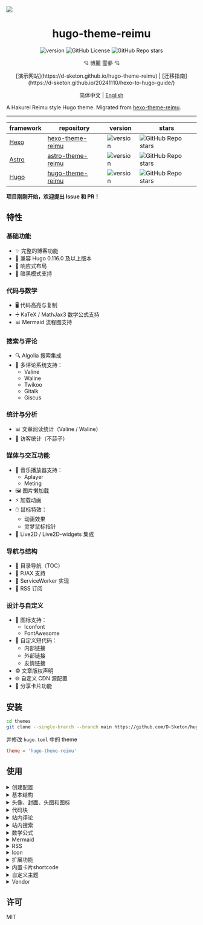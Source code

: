 <img src="https://cdn.jsdelivr.net/gh/D-Sketon/hugo-theme-reimu@main/images/screenshot.png"/>
<div align = center>
  <h1>hugo-theme-reimu</h1>
  <img alt="version" src="https://img.shields.io/badge/dynamic/json?url=https%3A%2F%2Fgithub.com%2FD-Sketon%2Fhugo-theme-reimu%2Fraw%2Fmain%2Fpackage.json&query=%24.version&label=version">
  <img alt="GitHub License" src="https://img.shields.io/github/license/D-Sketon/hugo-theme-reimu">
  <img alt="GitHub Repo stars" src="https://img.shields.io/github/stars/D-Sketon/hugo-theme-reimu">
  <p align="center">
  💘 博麗 霊夢 💘
  </p>
[演示网站](https://d-sketon.github.io/hugo-theme-reimu) | [迁移指南](https://d-sketon.github.io/20241110/hexo-to-hugo-guide/)

简体中文 | [English](https://github.com/D-Sketon/hugo-theme-reimu/blob/main/README.en.md)

</div>

A Hakurei Reimu style Hugo theme. Migrated from [hexo-theme-reimu](https://github.com/D-Sketon/hexo-theme-reimu).

---

|framework|repository|version|stars|
|-|-|-|-|
|[Hexo](https://hexo.io/)|[hexo-theme-reimu](https://github.com/D-Sketon/hexo-theme-reimu)|<img alt="version" src="https://img.shields.io/badge/dynamic/json?url=https%3A%2F%2Fgithub.com%2FD-Sketon%2Fhexo-theme-reimu%2Fraw%2Fmain%2Fpackage.json&query=%24.version&label=version">|<img alt="GitHub Repo stars" src="https://img.shields.io/github/stars/D-Sketon/hexo-theme-reimu">|
|[Astro](https://astro.build)|[astro-theme-reimu](https://github.com/D-Sketon/astro-theme-reimu)|<img alt="version" src="https://img.shields.io/badge/dynamic/json?url=https%3A%2F%2Fgithub.com%2FD-Sketon%2Fastro-theme-reimu%2Fraw%2Fmain%2Fpackage.json&query=%24.version&label=version">|<img alt="GitHub Repo stars" src="https://img.shields.io/github/stars/D-Sketon/astro-theme-reimu">|
|[Hugo](https://gohugo.io)|[hugo-theme-reimu](https://github.com/D-Sketon/hugo-theme-reimu)|<img alt="version" src="https://img.shields.io/badge/dynamic/json?url=https%3A%2F%2Fgithub.com%2FD-Sketon%2Fhugo-theme-reimu%2Fraw%2Fmain%2Fpackage.json&query=%24.version&label=version">|<img alt="GitHub Repo stars" src="https://img.shields.io/github/stars/D-Sketon/hugo-theme-reimu">|

**项目刚刚开始，欢迎提出 Issue 和 PR！**

## 特性

### 基础功能
- ✨ 完整的博客功能
- 🔄 兼容 Hugo 0.116.0 及以上版本
- 📱 响应式布局
- 🌙 暗黑模式支持

### 代码与数学
- 🖥️ 代码高亮与复制
- ➗ KaTeX / MathJax3 数学公式支持
- 📊 Mermaid 流程图支持

### 搜索与评论
- 🔍 Algolia 搜索集成
- 💬 多评论系统支持：
  - Valine
  - Waline
  - Twikoo
  - Gitalk
  - Giscus

### 统计与分析
- 📊 文章阅读统计（Valine / Waline）
- 👥 访客统计（不蒜子）

### 媒体与交互功能
- 🎵 音乐播放器支持：
  - Aplayer
  - Meting
- 🖼️ 图片懒加载
- ⚡ 加载动画
- 🖱️ 鼠标特效：
  - 动画效果
  - 灵梦鼠标指针
- 👾 Live2D / Live2D-widgets 集成

### 导航与结构
- 📑 目录导航（TOC）
- 🔄 PJAX 支持
- 🔧 ServiceWorker 实现
- 📰 RSS 订阅

### 设计与自定义
- 🎨 图标支持：
  - Iconfont
  - FontAwesome
- 🔗 自定义短代码：
  - 内部链接
  - 外部链接
  - 友情链接
- ©️ 文章版权声明
- 🌐 自定义 CDN 源配置
- 🎨 分享卡片功能

## 安装

```bash
cd themes
git clone --single-branch --branch main https://github.com/D-Sketon/hugo-theme-reimu.git
```

并修改 `hugo.toml` 中的 theme

```toml
theme = 'hugo-theme-reimu'
```

## 使用

<details>
<summary>创建配置</summary>

### 创建配置

#### 主题配置

在外层 `config` 文件夹下创建 `_default` 文件夹，然后将主题内的 `config/_default/params.yml` 复制到 `_default` 文件夹下，此文件作为主题配置文件，可在此文件中修改主题配置

#### 数据配置

将主题内的 `config/data/` 文件夹内的所有文件复制到外层 `data` 文件夹下，此文件夹内的文件用于配置主题内的数据：

- `covers.yml` 用于配置随机封面图片
- `friends.yml` 用于配置友链
- `vendor.yml` 用于配置第三方库的 CDN 源

#### 静态资源配置

主题的静态资源（favicon，头图等）位于 `static` 文件夹内，你可以在外层 `static` 文件夹下创建相应的文件夹，然后将主题内的文件复制到外层文件夹下，以覆盖主题内的默认文件

> 总之一句话，不建议直接修改主题内的文件，而是在外层创建相应的文件夹，然后将主题内的文件复制到外层文件夹下，以覆盖主题内的默认文件，这样便于主题升级

#### 语言配置

reimu 支持多语言。如果你想要使用中文，请在 `hugo.toml` 中添加如下配置

```toml
languageCode = 'zh-CN'
defaultContentLanguage = 'zh-CN'
[languages]
[languages.zh-CN]
languageName = '简体中文'
weight = 1
```

</details>
<details>

<summary>基本结构</summary>

### 基本结构

为了保证显示正确，请参考 `_example` 在 `content` 中建立 `archives` 和 `post` 文件夹 （里面的 `_index.md` 不可省略，且注意 `post` 的 `draft` 为 `true`）

#### archives

- `_index.md` 用于显示归档页面，不可省略

#### post

文章请在此目录下创建，注意 `draft` 为 `true` 的文章不会显示在首页

- `_index.md` 用于忽略 `post/index.html` 的生成，不可省略

#### about\.md

关于页面

#### friend\.md

友链页面

</details>

<details>
<summary>头像、封面、头图和图标</summary>

### 头像、封面、头图和favicon

#### 头像

头像应保存于 `static/avatar/avatar.webp`，可在 `params.yml` 中修改文件名

```yaml
avatar: "avatar.webp"
```

#### 封面

随机封面图片请参考主题内的 `data/covers.yml` 文件结构，在外层 `data` 文件夹下创建 `covers.yml` 文件，格式如下：

```yaml
- https://example.com/1.jpg
- https://example.com/2.jpg
```

封面显示逻辑如下

- 如果文章的 Front matter 中包含 cover 的 url，则该文章头图和首页缩略图均显示该 url

```yaml
---
title: Hello World
cover: https://example.com
---
```

- 如果文章的 Front matter 中包含 cover 为 `false`，则该文章不显示头图（首页上仍然是随机图片）

```yaml
---
title: Hello World
cover: false
---
```

- 如果文章的 Front matter 中包含 cover 为 `rgb(xxx,xxx,xxx)`，则该文章头图为对应的渐变纯色（首页上仍然是随机图片）

```yaml
---
title: Hello World
cover: rgb(255,117,117)
---
```

- 否则查找 `data` 文件夹中的 `covers.yml`，并从中随机挑选图片
- 若上述文件均不存在，则显示头图

#### 头图

头图保存于 `themes/hugo-theme-reimu/static/images/banner.webp`，可在 `params.yml` 中修改路径和名字

```yaml
banner: "images/banner.webp"
```

#### Favicon

favicon 保存于 `themes/hugo-theme-reimu/static/favicon.ico`，可自行覆盖替换

</details>
<details>
<summary>代码块</summary>

### 代码块

为保证代码块的正确显示，请保证 `hugo.toml` 中有如下配置

```toml
[markup.highlight]
guessSyntax = true
noClasses = false
```

代码块同时提供了代码粘贴功能，点击代码块右上角的复制按钮即可复制代码。在 `params.yml` 中可以对复制功能进行配置。  
`success` 为复制成功时的提示，`fail` 为复制失败时的提示。此外，可以配置版权声明，当复制的字符数大于 `count` 时会在复制的内容后面添加 `content` 版权声明。

```yaml
clipboard:
  success: 复制成功(*^▽^*)
  fail: 复制失败 (ﾟ⊿ﾟ)ﾂ
  copyright:
    enable: false
    count: 50 # 大于多少字符添加版权声明
    content: 本文版权：本博客所有文章除特别声明外，均采用 BY-NC-SA 许可协议。转载请注明出处！
```

v0.2.0 添加了配置用于控制代码块的默认展开状态，`expand` 可以设置为 `true`、`false` 或数字，数字表示当代码块的行数大于该数字时默认收缩。

```yaml
code_block:
  expand: true # true | false | number
```

</details>
<details>
<summary>站内评论</summary>

### 站内评论

> 站内评论可以使用 Front matter 中的 `comments` 独立控制每篇文章是否显示评论。  
> 当 `comments` 为 `false` 时不显示评论，`true` 或不填时根据 `params.yml` 的配置决定是否显示。

若基于 [Valine](https://valine.js.org/)  
请参考其官方文档完成 `LeanCloud` 的配置，并在 `params.yml` 中将 `valine.enable` 改为 `true`，并填入自己的 `appId` 和 `appKey`

```yaml
valine:
  enable: true
  appId: "your appId"
  appKey: "your appKey"
```

若基于 [Waline](https://waline.js.org/)  
请参考其[官方文档](https://waline.js.org/guide/get-started/)完成 `LeanCloud` 的配置，并在 `params.yml` 中将 `waline.enable` 改为 `true`，并填入自己的 `serverURL`

```yaml
waline:
  enable: true
  serverURL: "your server url"
  lang: zh-CN
  locale: {} # https://waline.js.org/guide/features/i18n.html#%E8%87%AA%E5%AE%9A%E4%B9%89%E8%AF%AD%E8%A8%80
  emoji:
    - https://unpkg.com/@waline/emojis@1.2.0/weibo
    - https://unpkg.com/@waline/emojis@1.2.0/alus
    - https://unpkg.com/@waline/emojis@1.2.0/bilibili
    - https://unpkg.com/@waline/emojis@1.2.0/qq
    - https://unpkg.com/@waline/emojis@1.2.0/tieba
    - https://unpkg.com/@waline/emojis@1.2.0/tw-emoji
  meta:
    - nick
    - mail
    - link
  requiredMeta:
    - nick
    - mail
  wordLimit: 0
  pageSize: 10
  pageview: true
```

若基于 [twikoo](https://twikoo.js.org)  
请参考其[官方文档](https://twikoo.js.org/quick-start.html)完成 腾讯云 或 Vercel 部署，并在 `params.yml` 中将 `twikoo.enable` 改为 `true`，并填入自己的 `envId`

```yml
twikoo:
  enable: true
  envId: # 腾讯云环境填 envId；Vercel 环境填地址（https://xxx.vercel.app）
  region:
```

若基于 [giscus](https://giscus.app/zh-CN)  
请参考文档完成仓库的配置，并在 `params.yml` 中将 `giscus.enable` 改为 `true`，并填入对应的数据

```yml
giscus:
  enable: true
  repo: "your repo"
  repoId: "your repoId"
  category: "your category"
  categoryId: "your categoryId"
  mapping: mapping
  strict: 0
  reactionsEnabled: 1
  emitMetadata: 0
  inputPosition: bottom
  # commentTheme: preferred_color_scheme invalid
  lang: zh-CN
```

若基于 [gitalk](https://gitalk.github.io/)  
请参考其[官方文档](https://github.com/gitalk/gitalk?tab=readme-ov-file#usage)完成仓库的配置，并在 `params.yml` 中将 `gitalk.enable` 改为 `true`，并填入对应的数据

```yml
gitalk:
  enable: true
  clientID: "your application client ID"
  clientSecret: "your application client secret"
  repo: "your repo"
  owner: "repo owner"
  admin: "repo owner and collaborators"
  md5: false # 是否使用 md5 加密路径
```

</details>

<details>
<summary>站内搜索</summary>

### 站内搜索

基于 [Algolia](https://www.algolia.com/)，请在外层 `hugo.toml` 中添加如下配置

```toml
[outputs]
home = ["Algolia", "HTML", "RSS"]

[outputFormats.Algolia]
baseName = "algolia"
isPlainText = true
mediaType = "application/json"
notAlternative = true
```

这样会在 `public` 文件夹下生成 `algolia.json` 文件，用于 Algolia 搜索。接着你可以使用诸如 `atomic-algolia` 等插件将其上传到 Algolia

同时，在 `params.yml` 中将 `algolia_search.enable` 改为 `true`，并填写相关信息（**注意！这里填写的是Search-Only Key，不允许填写Admin Key！！否则可能被攻击**）

```yaml
algolia_search:
  enable: true
```

</details>
<details>
<summary>数学公式</summary>

### 数学公式

请先在外层 `hugo.toml` 中添加如下配置

```toml
[markup.goldmark.extensions.passthrough]
enable = true
delimiters.block = [["\\[", "\\]"], ["$$", "$$"]]
delimiters.inline = [["\\(", "\\)"], ["$", "$"]]
```

并在需要使用数学公式的文章的 Front matter 中添加 `math` 为 `true`

```yaml
---
math: true
---
```

> 注意不要同时开启 KaTeX 和 MathJax3

#### KaTeX

若基于 [Katex](https://github.com/KaTeX/KaTeX)，请在 `params.yml` 中将 `math.katex.enable` 改为 `true`

```yaml
math:
  katex:
    enable: true
```

#### MathJax3

若基于 [MathJax3](https://www.mathjax.org/)，请在 `params.yml` 中将 `math.mathjax.enable` 改为 `true`，并可在 `options` 中添加配置（由于 Hugo 会自动将对象的key转变为全小写，所以配置需要放在一个数组中避免默认行为）

```yaml
math:
  mathjax:
    enable: true
    options: [{}]
```

</details>
<details>
<summary>Mermaid</summary>

### Mermaid

流程图基于 [Mermaid](https://mermaid.js.org/#/)，请在需要使用流程图的文章的 Front matter 中添加 `mermaid` 为 `true`

```yaml
---
mermaid: true
---
```

</details>
<details>
<summary>RSS</summary>

### RSS

RSS 自带，无需额外配置

</details>

<details>
<summary>Icon</summary>

### Icon

Icon 默认使用本项目提供的 iconfont

```yml
icon_font: 4552607_0khxww3tj3q9
```

如果想要继续使用 fontawesome 图标，请将 `icon_font` 设置为 `false`，此时会使用 `vendor.yml` 中对应的 fontawesome

```yml
fontawesome:
  high_priority:
    - webcache|@fortawesome/fontawesome-free@6.5.1/css/regular.min.css
    - webcache|@fortawesome/fontawesome-free@6.5.1/css/solid.min.css
  low_priority:
    - webcache|@fortawesome/fontawesome-free@6.5.1/css/brands.min.css
    - webcache|@fortawesome/fontawesome-free@6.5.1/css/v5-font-face.min.css
    - webcache|@fortawesome/fontawesome-free@6.5.1/css/v4-font-face.min.css
```

</details>

<details>
<summary>扩展功能</summary>

### 扩展功能

#### 暗黑模式

默认为 `auto`，根据用户系统设置自动切换。可以设置为 `true` 或 `false` 改变默认状态

```yaml
dark_mode:
  # true 代表暗黑模式默认开启
  # false 代表暗黑模式默认关闭
  # auto 代表根据用户系统设置自动切换
  enable: auto # true | false | auto
```

#### Pace 进度条

默认开启

```yaml
pace:
  enable: true
```

#### Firework 鼠标特效

默认开启

```yaml
firework:
  enable: true
```

具体配置请查看 [mouse-firework](https://github.com/D-Sketon/mouse-firework)

#### PJAX

默认关闭

```yaml
pjax:
  enable: false
```

> PJAX 用于那些需要添加音乐播放器等需要 SPA 的用户。但其仍然属于实验性质，引入后可能会出现诸如**脚本无法执行**、**脚本重复执行**、**页面渲染混乱**等 BUG。请慎重考虑！

#### ServiceWorker

默认关闭

```yaml
service_worker:
  enable: false
```

#### Live2D

默认关闭

```yaml
live2d:
  enable: false
  position: left # left | right
```

#### Live2D Widgets

默认关闭

```yaml
live2d_widgets:
  enable: false
  position: left # left | right
```

#### Reimu 鼠标指针

默认开启

```yml
reimu_cursor: true
```

#### 响应式头图

默认关闭，打开后并提供对应尺寸的图片和媒体查询可以在一定程度上提高移动端的 LCP

```yml
banner_srcset:
enable: false
srcset:
  - src: "images/banner-600w.webp"
    media: "(max-width: 479px)"
  - src: "images/banner-800w.webp"
    media: "(max-width: 799px)"
  - src: "images/banner.webp"
    media: "(min-width: 800px)"
```

#### Quicklink

默认开启，打开后可以在用户停留在页面时预加载链接，提高用户体验

```yml
quicklink:
  enable: true
  timeout: 3000 # 预加载超时时间
  priority: true # 是否优先加载
  ignores: [] # 忽略的链接，仅支持字符串
```

#### 文章版权声明

默认关闭

```yml
article_copyright:
enable: false # 是否展示版权卡片？
content:
  author: # true | false 版权卡片展示作者？
  link: # true | false 版权卡片展示链接？
  title: # true | false 版权卡片展示标题？
  date: # true | false 版权卡片展示创建日期？
  updated: # true | false 版权卡片展示更新日期？
  license: # true | false 版权卡片展示协议？
```

此外，也可以通过文章的 front-matter 控制，其优先级高于全局配置

```yaml
---
copyright: true # 是否展示版权卡片？
---
```

#### 文章过期提醒

默认关闭

```yml
outdate:
  enable: false
  daysAgo: 180 # 多少天前的文章算过期
  message: 本文最后更新于 {time}，请注意文中内容可能已经发生变化。
```

#### 赞助

默认关闭

```yml
sponsor:
  enable: false # 是否展示赞助二维码？
  tip: 请作者喝杯咖啡吧！ # 赞助提示
  icon:
    url: "../images/taichi.png" # 赞助图标，相对于 css/main.css 的路径，所以需要向上一级才能找到 images 文件夹
    rotate: true # 是否旋转图标
    mask: true # 是否将图片作为遮罩（即只显示 png 图片的轮廓）
  qr:
    - name: 支付宝 # 二维码名称
      src: "sponsor/alipay.jpg" # 示例二维码路径，位于 static/sponsor/aliapy.jpg
```

此外，也可以通过文章的 front-matter 控制，其优先级高于全局配置

```yaml
---
sponsor: true # 是否展示赞助二维码？
---
```

#### 音乐播放器（v0.4.0+）

> 使用前建议先打开 Pjax，否则会出现播放器自动暂停的问题

使用Aplayer + Meting（可选）默认关闭

##### 纯Aplayer

将 `player.aplayer.enable` 设置为 `true`，并在 `player.aplayer.options` 中参考 [Aplayer Docs](https://aplayer.js.org/#/home?id=options) 进行配置

```yml
player:
  aplayer:
    enable: true
    options:
      audio: [] # audio list
      fixed:
      autoplay:
      loop:
      order:
      preload: 
      volume:
      mutex:
      listFolded:
      lrcType:
```

##### Aplayer + Meting

同时将 `player.aplayer.enable` 和 `player.meting.enable` 设置为 `true`，并在 `player.meting.options` 中参考 [Meting Docs](https://github.com/metowolf/MetingJS?tab=readme-ov-file#option) 进行配置，`player.aplayer.options` 为 Aplayer 配置

```yml
player:
  aplayer:
    enable: true
    options:
      audio: [] # this option will be overwritten by meting
      fixed:
      autoplay:
      loop:
      order:
      preload: 
      volume:
      mutex:
      listFolded:
      lrcType:
  meting:
    enable: true
    meting_api: # custom api
    options:
      id: 
      server: 
      type: 
      auto:
```

#### 分享链接/卡片（v0.5.0+）

默认关闭，目前支持 `facebook`、`twitter`、`linkedin`、`reddit`、`weibo`、`qq`、`weixin`。

```yml
share:
  # - facebook
  # - twitter
  # - linkedin
  # - reddit
  # - weibo
  # - qq
  # - weixin
```

`weixin` 状态下会生成带有二维码的分享卡片，可保存到本地后分享到微信朋友圈（注意，当文章封面存在跨域问题时无法使用 html-to-image 正确生成含图片的卡片！）

#### 首页目录卡片（v0.6.0+）

默认关闭，打开后可以在首页展示目录卡片，用于代替 widget 中的目录
```yml
home_categories:
  enable: false # 是否展示首页目录卡片？
  content:
    - categories: # 目录名称，字符串类型
      cover: # 卡片封面，不填则使用随机封面
    - categories:
      cover:
```

</details>

<details>
<summary>内置卡片shortcode</summary>

### 内置卡片shortcode

#### friendLink 友链卡片

```yaml
{{< friendsLink >}}
```

无参数，直接读取 `data/friends.yml` 文件

#### postLinkCard 内链卡片

```yaml
{{<postLinkCard path="?" cover="?" escape="?" >}}
```

其中第一个参数为文章的 `path`；第二个参数（可选）为卡片展示的封面，如果设置为 `auto` 则自动使用博客的 `banner`；第三个参数（可选，`true | false`）表示文章标题是否被转义

#### externalLinkCard 外链卡片

```yaml
{{<externalLinkCard title="?" link="?" cover="?">}}
```

其中第一个参数为文章的标题；第二个参数为文章的外部链接，第三个参数（可选）为卡片展示的封面，如果设置为 `auto` 则自动使用缺省封面

</details>

<details>
<summary>自定义主题</summary>

#### 定制主题颜色

hugo-theme-reimu 主题支持通过 CSS 变量定制主题颜色，你可以通过修改 `:root` 伪类下的 CSS 变量来定制你的主题颜色。

变量文件位于 `assets/css/_variables.scss`，你可以在这个文件中找到所有的 CSS 变量，但其实只需要修改以下伪类下的变量即可：

```scss
:root {
  --red-0: hsl(0, 100%, 50%);
  --red-1: hsl(0, 100%, 66%);
  --red-2: hsl(0, 100%, 74%);
  --red-3: hsl(0, 100%, 84%);
  --red-4: hsl(0, 100%, 91%);
  --red-5: hsl(0, 100%, 95%);
  --red-5-5: hsl(0, 100%, 96%);
  --red-6: hsl(0, 100%, 98%);

  --color-red-6-shadow: hsla(0, 100%, 65%, 0.6);
  --color-red-3-shadow: hsla(0, 100%, 65%, 0.3);
}

[data-theme="dark"] {
  &:root {
    --red-4: hsla(0, 100%, 91%, 0.5);
    --red-5: hsla(0, 100%, 95%, 0.2);
    --red-5-5: hsla(0, 100%, 96%, 0.1);
    --red-6: hsla(0, 100%, 98%, 0.2);
  }
}
```

#### 自定义字体

可通过以下配置定义谷歌字体：

```yaml
# https://fonts.google.com/
font:
  article:
    - Mulish
    - Noto Serif SC
  code:
    # - Ubuntu Mono
    # - Source Code Pro
    # - JetBrains Mono
```

v0.2.0 添加了 `local_font` 配置用于定义本机字体，其优先级比谷歌字体低：

```yaml
local_font:
  article:
    - "-apple-system"
    - PingFang SC
    - Microsoft YaHei
    - sans-serif
  code:
    - Menlo
    - Monaco
    - Consolas
    - monospace
```

#### 定制图标

##### 头部 / 侧边栏图标

v0.1.0 的 `menu` 配置的结构发生了变化，允许用户自定义 icon。icon 为空时默认使用太极图标，你可以填写一个十六进制的数字来自定义 icon，同时支持 fontawesome 和 icon font。

```yaml
menu:
  - name: home
    url: /
    icon: # 不填默认使用太极图标
  - name: archives
    url: /archives
    icon: f0c1 # 你可以填写一个十六进制的数字来自定义 icon，支持 fontawesome 和 icon font
  - name: about
    url: /about
    icon:
  - name: friend
    url: /friend
    icon:
```

##### 底部 / 回到顶部 / 赞助图标

v0.1.0 的 `footer`、`top`、`sponsor` 配置均增加了 `icon` 配置用于自定义图标。

- `url` 为图标的路径，相对于 `css/main.css` 的路径，所以需要向上一级才能找到 images 文件夹。
- `rotate` 为是否旋转图标，默认为 `true`。
- `mask` 是否将图片作为遮罩（即只显示 png 图片的轮廓），默认为 `true`。

```yaml
footer:
  icon:
    url: "../images/taichi.png" # 相对于 css/main.css 的路径，所以需要向上一级才能找到 images 文件夹
    rotate: true
    mask: true

top:
  icon:
    url: "../images/taichi.png"
    rotate: true
    mask: true

sponsor:
  icon:
    url: "../images/taichi.png"
    rotate: true
    mask: true
```

##### 加载图标

v0.1.0 的 `preloader` 配置增加了 `icon` 配置用于自定义图标。icon 为空时默认使用内链的 svg（保证首屏加载速度），你可以填入一个链接来自定义加载图标。

不建议使用过大的图标，以免影响加载速度。

```yaml
preloader:
  enable: true
  text: 少女祈祷中...
  icon: # 不填默认使用内链的svg（保证首屏加载速度），你可以填入一个链接来自定义加载图标，如 '/images/taichi.png'
```

##### 锚点图标

v0.1.0 增加了 `anchor_icon` 配置用于自定义锚点图标，默认使用 `#` 图标，你可以填写一个十六进制的数字来自定义 icon，同时支持 fontawesome 和 icon font。

```yaml
anchor_icon: # 不填默认使用 # 图标
```

##### 鼠标图标（v0.5.0+）

v0.5.0 增加了 `reimu_cursor.cursor` 配置用于自定义鼠标图标，你可以填写一个相对于 `css/main.css` 的路径来自定义鼠标图标。

```yaml
reimu_cursor:
  enable: true
  cursor:
    default: ../images/cursor/reimu-cursor-default.png
    pointer: ../images/cursor/reimu-cursor-pointer.png
    text: ../images/cursor/reimu-cursor-text.png
```

</details>

<details>
<summary>Vendor</summary>

### Vendor

`vendor` 用于存放一些第三方资源，如 fontawesome、iconfont、katex、mathjax 等。

hugo-theme-reimu 的 `vendor` 结构非常灵活，其支持以下几种形式：

- `:cdn|:package@:version/:file`：使用 CDN 加速，如 `cdn_jsdelivr_gh|katex@0.13.11/dist/katex.min.css`，`:cdn`可在 `vendor` 中自行配置。目前自带以下 CDN 源：
  ```yaml
  cdn_jsdelivr_gh: https://cdn.jsdelivr.net/gh/ # 仅针对github加速
  cdn_jsdelivr_npm: https://cdn.jsdelivr.net/npm/ # 仅针对npm加速
  fastly_jsdelivr_gh: https://fastly.jsdelivr.net/gh/ # 仅针对github加速
  fastly_jsdelivr_npm: https://fastly.jsdelivr.net/npm/ # 仅针对npm加速
  unpkg: https://unpkg.com/ # 仅针对npm加速
  webcache: https://npm.webcache.cn/ # 仅针对npm加速
  ```
  用户可根据网络状况自行切换 CDN 源。
- `https://:path` 开头：直接使用绝对链接，如 `https://cdn.jsdelivr.net/npm/katex@0.13.11/dist/katex.min.css` 
- `:path` 开头：本地资源，你可以把资源放在 `static` 文件夹下，然后使用诸如 `katex.min.css` 的路径引用

此外，`vendor` 还支持 SRI 校验，你可以在 `vendor` 中使用 `SHA-384` 用于校验资源的完整性，如：

```yaml
js:
  clipboard: # 使用 SRI 校验
    src: webcache|clipboard@2.0.11/dist/clipboard.min.js
    integrity: sha384-J08i8An/QeARD9ExYpvphB8BsyOj3Gh2TSh1aLINKO3L0cMSH2dN3E22zFoXEi0Q
  lazysizes: webcache|lazysizes@5.3.2/lazysizes.min.js # 不使用 SRI 校验
```

以上两种形式均支持，建议对外部 CDN 资源使用 SRI 校验，以确保资源的完整性。
</details>

## 许可

MIT